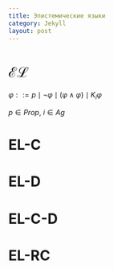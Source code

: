 ```yaml
---
title: Эпистемические языки
category: Jekyll
layout: post
---
```


# $\mathcal{EL}$

$\varphi::= p \mid \neg \varphi \mid (\varphi \wedge \varphi) \mid K_i \varphi$

$p \in Prop$, $i \in Ag$


# EL-C

# EL-D

# EL-C-D

# EL-RC

